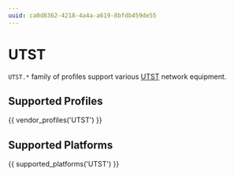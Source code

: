 ```yaml
---
uuid: ca0d8362-4218-4a4a-a619-8bfdb459de55
---
```

# UTST

`UTST.*` family of profiles support various [UTST](https://www.utstar.com)
network equipment.

## Supported Profiles

{{ vendor_profiles('UTST') }}

## Supported Platforms

{{ supported_platforms('UTST') }}
